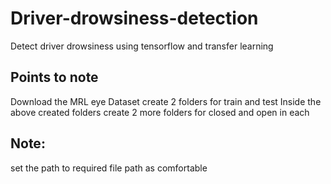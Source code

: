 # Driver-drowsiness-detection
Detect driver drowsiness using tensorflow and transfer learning

## Points to note
Download the MRL eye Dataset
create 2 folders for train and test 
Inside the above created folders create 2 more folders for closed and open in each

## Note: 
set the path to required file path as comfortable
